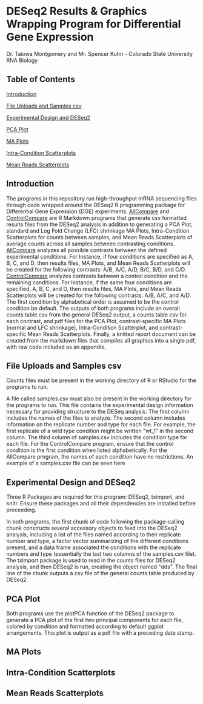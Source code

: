 # DESeq2 Results & Graphics Wrapping Program for Differential Gene Expression

Dr. Taiowa Montgomery and Mr. Spencer Kuhn - Colorado State University RNA Biology

## Table of Contents

[Introduction](#Introduction)

[File Uploads and Samples csv](#File-Uploads-and-Samples-csv)

[Experimental Design and DESeq2](#Experimental-Design-and-DESeq2)

[PCA Plot](#PCA-Plot)

[MA Plots](#MA-Plots)

[Intra-Condition Scatterplots](#Intra--Condition-Scatterplots)

[Mean Reads Scatterplots](#Mean-Reads-Scatterplots)


## Introduction

The programs in this repository run high-throughput mRNA sequencing files through code wrapped around the DESeq2 R programming package for Differential Gene Expression (DGE) experiments. [AllCompare](AllCompareDESeqPipeline.Rmd) and [ControlCompare](ControlCompareDESeqPipeline.Rmd) are R Markdown programs that generate csv formatted results files from the DESeq2 analysis in addition to generating a PCA Plot, standard and Log Fold Change (LFC) shrinkage MA Plots, Intra-Condition Scatterplots for counts between samples, and Mean Reads Scatterplots of average counts across all samples between contrasting conditions. [AllCompare](AllCompareDESeqPipeline.Rmd) analyzes all possible contrasts between the defined experimental conditions. For Instance, if four conditions are specified as A, B, C, and D, then results files, MA Plots, and Mean Reads Scatterplots will be created for the following contrasts: A/B, A/C, A/D, B/C, B/D, and C/D. [ControlCompare](ControlCompareDESeqPipeline.Rmd) analyzes contrasts between a control condition and the remaining conditions. For Instance, if the same four conditions are specified, A, B, C, and D, then results files, MA Plots, and Mean Reads Scatterplots will be created for the following contrasts: A/B, A/C, and A/D. The first condition by alphabetical order is assumed to be the control condition be default. The outputs of both programs include an overall counts table csv from the general DESeq2 output, a counts table csv for each contrast, and pdf files for the PCA Plot, contrast-specific MA Plots (normal and LFC shrinkage), Intra-Condition Scatterplot, and contrast-specific Mean Reads Scatterplots. Finally, a knitted report document can be created from the markdown files that compiles all graphics into a single pdf, with raw code included as an appendix. 

## File Uploads and Samples csv

Counts files must be present in the working directory of R or RStudio for the programs to run. 

A file called samples.csv must also be present in the working directory for the programs to run. This file contains the experimental design information necessary for providing structure to the DESeq analysis. The first column includes the names of the files to analyze. The second column includes information on the replicate number and type for each file. For example, the first replicate of a wild type condition might be written "wt_1" in the second column. The third column of samples.csv includes the condition type for each file. For the ControlCompare program, ensure that the control condition is the first condition when listed alphabetically. For the AllCompare program, the names of each condition have no restrictions. An example of a samples.csv file can be seen here

## Experimental Design and DESeq2

Three R Packages are required for this program: DESeq2, tximport, and knitr. Ensure these packages and all their dependencies are installed before proceeding. 

In both programs, the first chunk of code following the package-calling chunk constructs several accessory objects to feed into the DESeq2 analysis, including a list of the files named according to their replicate number and type, a factor vector summarizing of the different conditions present, and a data frame associated the conditions with the replicate numbers and type (essentially the last two columns of the samples.csv file). The tximport package is used to read in the counts files for DESeq2 analysis, and then DESeq2 is run, creating the object named "dds". The final line of the chunk outputs a csv file of the general counts table produced by DESeq2. 

## PCA Plot

Both programs use the plotPCA function of the DESeq2 package to generate a PCA plot of the first two principal components for each file, colored by condition and formatted according to default ggplot arrangements. This plot is output as a pdf file with a preceding date stamp. 

## MA Plots

## Intra-Condition Scatterplots

## Mean Reads Scatterplots


